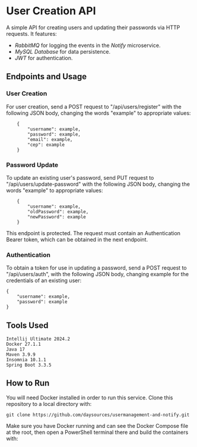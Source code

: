 # User Creation API

 A simple API for creating users and updating their passwords via HTTP requests. It features:
  - *RabbitMQ* for logging the events in the *Notify* microservice.
  - *MySQL Database* for data persistence.
  - *JWT* for authentication.

## Endpoints and Usage

### User Creation
 For user creation, send a POST request to "/api/users/register" with the following JSON body, changing the words "example" to appropriate values:

        {
            "username": example,
            "password": example,
            "email": example,
            "cep": example
        }
    
### Password Update
 To update an existing user's password, send PUT request to "/api/users/update-password" with the following JSON body, changing the words "example" to appropriate values:

        {
            "username": example,
	        "oldPassword": example,
	        "newPassword": example
        }
 This endpoint is protected. The request must contain an Authentication Bearer token, which can be obtained in the next endpoint.

### Authentication
 To obtain a token for use in updating a password, send a POST request to "/api/users/auth", with the following JSON body, changing example for the credentials of an existing user:

    {
        "username": example,
        "password": example
    }

## Tools Used
    Intellij Ultimate 2024.2
    Docker 27.1.1
    Java 17
    Maven 3.9.9
    Insomnia 10.1.1
    Spring Boot 3.3.5

## How to Run
 You will need Docker installed in order to run this service. Clone this repository to a local directory with:

    git clone https://github.com/daysources/usermanagement-and-notify.git

Make sure you have Docker running and can see the Docker Compose file at the root, then open a PowerShell terminal there and build the containers with:

